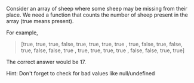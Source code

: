 Consider an array of sheep where some sheep may be missing from their place. We need a function that counts the number of sheep present in the array (true means present).

For example,

> [true,  true,  true,  false,
  true,  true,  true,  true ,
  true,  false, true,  false,
  true,  false, false, true ,
  true,  true,  true,  true ,
  false, false, true,  true]

The correct answer would be 17.

Hint: Don't forget to check for bad values like null/undefined
